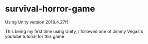 # survival-horror-game

Using Unity version 2018.4.27f1

This being my first time using Unity, I followed one of Jimmy Vegas's youtube tutorial for this game

